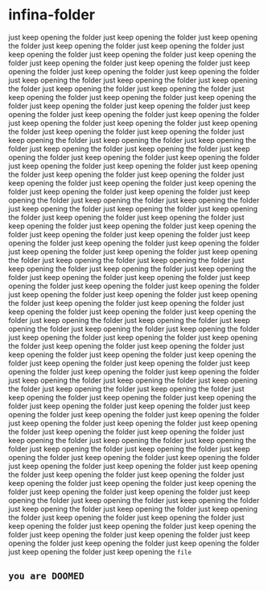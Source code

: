 # infina-folder
just keep opening the folder just keep opening the folder just keep opening the folder just keep opening the folder just keep opening the folder just keep opening the folder just keep opening the folder just keep opening the folder just keep opening the folder just keep opening the folder just keep opening the folder just keep opening the folder just keep opening the folder just keep opening the folder just keep opening the folder just keep opening the folder just keep opening the folder just keep opening the folder just keep opening the folder just keep opening the folder just keep opening the folder just keep opening the folder just keep opening the folder just keep opening the folder just keep opening the folder just keep opening the folder just keep opening the folder just keep opening the folder just keep opening the folder just keep opening the folder just keep opening the folder just keep opening the folder just keep opening the folder just keep opening the folder just keep opening the folder just keep opening the folder just keep opening the folder just keep opening the folder just keep opening the folder just keep opening the folder just keep opening the folder just keep opening the folder just keep opening the folder just keep opening the folder just keep opening the folder just keep opening the folder just keep opening the folder just keep opening the folder just keep opening the folder just keep opening the folder just keep opening the folder just keep opening the folder just keep opening the folder just keep opening the folder just keep opening the folder just keep opening the folder just keep opening the folder just keep opening the folder just keep opening the folder just keep opening the folder just keep opening the folder just keep opening the folder just keep opening the folder just keep opening the folder just keep opening the folder just keep opening the folder just keep opening the folder just keep opening the folder just keep opening the folder just keep opening the folder just keep opening the folder just keep opening the folder just keep opening the folder just keep opening the folder just keep opening the folder just keep opening the folder just keep opening the folder just keep opening the folder just keep opening the folder just keep opening the folder just keep opening the folder just keep opening the folder just keep opening the folder just keep opening the folder just keep opening the folder just keep opening the folder just keep opening the folder just keep opening the folder just keep opening the folder just keep opening the folder just keep opening the folder just keep opening the folder just keep opening the folder just keep opening the folder just keep opening the folder just keep opening the folder just keep opening the folder just keep opening the folder just keep opening the folder just keep opening the folder just keep opening the folder just keep opening the folder just keep opening the folder just keep opening the folder just keep opening the folder just keep opening the folder just keep opening the folder just keep opening the folder just keep opening the folder just keep opening the folder just keep opening the folder just keep opening the folder just keep opening the folder just keep opening the folder just keep opening the folder just keep opening the folder just keep opening the folder just keep opening the folder just keep opening the folder just keep opening the folder just keep opening the folder just keep opening the folder just keep opening the folder just keep opening the folder just keep opening the folder just keep opening the folder just keep opening the folder just keep opening the folder just keep opening the folder just keep opening the folder just keep opening the folder just keep opening the folder just keep opening the folder just keep opening the folder just keep opening the folder just keep opening the folder just keep opening the folder just keep opening the folder just keep opening the folder just keep opening the folder just keep opening the folder just keep opening the folder just keep opening the folder just keep opening the folder just keep opening the folder just keep opening the folder just keep opening the folder just keep opening the folder just keep opening the folder just keep opening the folder just keep opening the folder just keep opening the folder just keep opening the folder just keep opening the folder just keep opening the folder just keep opening the folder just keep opening the folder just keep opening the `file`
<!-- but this is linux -->
## `you are DOOMED`
